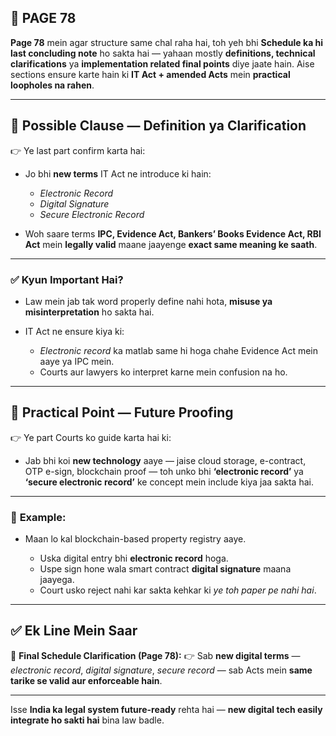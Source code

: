 ## 📄 **PAGE 78**

**Page 78** mein agar structure same chal raha hai, toh yeh bhi **Schedule ka hi last concluding note** ho sakta hai — yahaan mostly **definitions, technical clarifications** ya **implementation related final points** diye jaate hain.
Aise sections ensure karte hain ki **IT Act + amended Acts** mein **practical loopholes na rahen**.

---

## 🔹 **Possible Clause — Definition ya Clarification**

👉 Ye last part confirm karta hai:

* Jo bhi **new terms** IT Act ne introduce ki hain:

  * *Electronic Record*
  * *Digital Signature*
  * *Secure Electronic Record*
* Woh saare terms **IPC, Evidence Act, Bankers’ Books Evidence Act, RBI Act** mein **legally valid** maane jaayenge **exact same meaning ke saath**.

---

### ✅ **Kyun Important Hai?**

* Law mein jab tak word properly define nahi hota, **misuse ya misinterpretation** ho sakta hai.
* IT Act ne ensure kiya ki:

  * *Electronic record* ka matlab same hi hoga chahe Evidence Act mein aaye ya IPC mein.
  * Courts aur lawyers ko interpret karne mein confusion na ho.

---

## 🔹 **Practical Point — Future Proofing**

👉 Ye part Courts ko guide karta hai ki:

* Jab bhi koi **new technology** aaye — jaise cloud storage, e-contract, OTP e-sign, blockchain proof — toh unko bhi **‘electronic record’** ya **‘secure electronic record’** ke concept mein include kiya jaa sakta hai.

---

### 🧩 **Example:**

* Maan lo kal blockchain-based property registry aaye.

  * Uska digital entry bhi **electronic record** hoga.
  * Uspe sign hone wala smart contract **digital signature** maana jaayega.
  * Court usko reject nahi kar sakta kehkar ki *ye toh paper pe nahi hai*.

---

## ✅ **Ek Line Mein Saar**

📌 **Final Schedule Clarification (Page 78):**
👉 Sab **new digital terms** — *electronic record*, *digital signature*, *secure record* — sab Acts mein **same tarike se valid aur enforceable hain**.

---

Isse **India ka legal system future-ready** rehta hai — **new digital tech easily integrate ho sakti hai** bina law badle.
